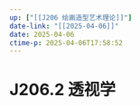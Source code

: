 ```yaml
---
up: ["[[J206 绘画造型艺术理论]]"]
date-link: "[[2025-04-06]]"
date: 2025-04-06
ctime-p: 2025-04-06T17:58:52
---
```


# J206.2 透视学
